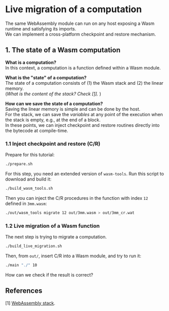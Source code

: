 # Live migration of a computation

The same WebAssembly module can run on any host exposing a Wasm runtime and satisfying its imports. 
<br/> We can implement a cross-platform checkpoint and restore mechanism. 

## 1. The state of a Wasm computation

**What is a computation?**<br/>
In this context, a computation is a function defined within a Wasm module. 

**What is the "state" of a computation?** <br/>
The state of a computation consists of (1) the Wasm stack and (2) the linear memory. <br/>
(_What is the content of the stack? Check [[1]](https://webassembly.github.io/spec/core/exec/runtime.html)._ ) 

**How can we save the state of a computation?**<br/>
Saving the linear memory is simple and can be done by the host. <br/>
For the stack, we can save the _variables_ at any point of the execution when the stack is empty, e.g., at the end of a block. <br/>
In these points, we can inject checkpoint and restore routines directly into the bytecode at compile-time.

### 1.1 Inject checkpoint and restore (C/R)

Prepare for this tutorial: 
```sh
./prepare.sh
```

For this step, you need an extended version of ```wasm-tools```. Run this script to download and build it: 
```sh
./build_wasm_tools.sh
```

Then you can inject the C/R procedures in the function with index ```12``` defined in ```3mm.wasm```:
```sh
./out/wasm_tools migrate 12 out/3mm.wasm > out/3mm_cr.wat
```

### 1.2 Live migration of a Wasm function

The next step is trying to migrate a computation. 

```sh
./build_live_migration.sh
```

Then, from ```out/```, insert C/R into a Wasm module, and try to run it:
```sh
./main "./" 10
```

How can we check if the result is correct? 

## References
[1] [WebAssembly stack](https://webassembly.github.io/spec/core/exec/runtime.html). 